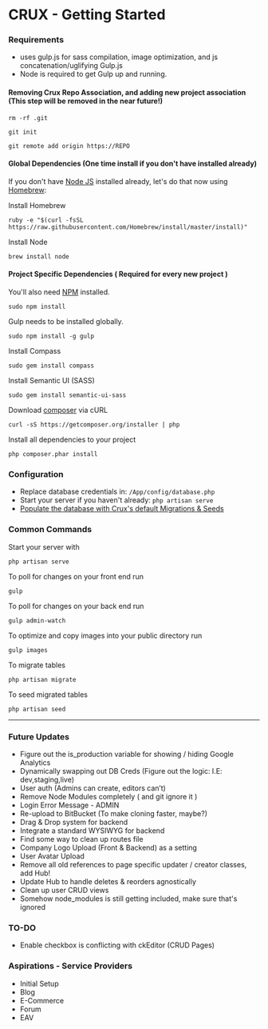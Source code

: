 # CRUX - Getting Started #

### Requirements ###
* uses gulp.js for sass compilation, image optimization, and js concatenation/uglifying Gulp.js
* Node is required to get Gulp up and running.

#### Removing Crux Repo Association, and adding new project association (This step will be removed in the near future!) ####

`rm -rf .git`

`git init`

`git remote add origin https://REPO`

#### Global Dependencies (One time install if you don't have installed already) ####

If you don't have [Node JS](http://nodejs.org/) installed already, let's do that now using [Homebrew](http://brew.sh/):

Install Homebrew

`ruby -e "$(curl -fsSL https://raw.githubusercontent.com/Homebrew/install/master/install)"`

Install Node

`brew install node`

#### Project Specific Dependencies ( Required for every new project ) ####

You'll also need [NPM](https://www.npmjs.org/) installed.

`sudo npm install`

Gulp needs to be installed globally.

`sudo npm install -g gulp`

Install Compass

`sudo gem install compass`

Install Semantic UI (SASS)

`sudo gem install semantic-ui-sass`

Download [composer](https://getcomposer.org/download/) via cURL

`curl -sS https://getcomposer.org/installer | php`

Install all dependencies to your project

`php composer.phar install`

### Configuration ###

* Replace database credentials in:  `/App/config/database.php`
* Start your server if you haven't already:  `php artisan serve`
* [Populate the database with Crux's default Migrations & Seeds](http://localhost:8000/start)

### Common Commands ###

Start your server with

`php artisan serve`

To poll for changes on your front end run

`gulp`

To poll for changes on your back end run

`gulp admin-watch`

To optimize and copy images into your public directory run

`gulp images`

To migrate tables

`php artisan migrate`

To seed migrated tables

`php artisan seed`


---

### Future Updates ###

* Figure out the is_production variable for showing / hiding Google Analytics
* Dynamically swapping out DB Creds (Figure out the logic: I.E: dev,staging,live)
* User auth (Admins can create, editors can’t)
* Remove Node Modules completely ( and git ignore it )
* Login Error Message - ADMIN
* Re-upload to BitBucket (To make cloning faster, maybe?)
* Drag & Drop system for backend
* Integrate a standard WYSIWYG for backend
* Find some way to clean up routes file
* Company Logo Upload (Front & Backend) as a setting
* User Avatar Upload
* Remove all old references to page specific updater / creator classes, add Hub!
* Update Hub to handle deletes & reorders agnostically 
* Clean up user CRUD views
* Somehow node_modules is still getting included, make sure that's ignored

### TO-DO ###
* Enable checkbox is conflicting with ckEditor (CRUD Pages)

### Aspirations - Service Providers ###

* Initial Setup
* Blog
* E-Commerce
* Forum
* EAV
